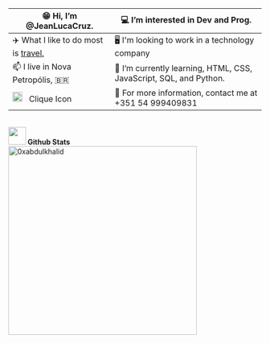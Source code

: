 | 😁 Hi, I’m @JeanLucaCruz.        |  💻 I’m interested in Dev and Prog.       |
| -------------------------------- | ---------------------------------------- |
| ✈️ What I like to do most is [travel.](https://www.instagram.com/p/BZpMN9xFLG2/) | 🖥️ I'm looking to work in a technology company |
| 📫 I live in Nova Petropólis, 🇧🇷   | 📜 I’m currently learning, HTML, CSS, JavaScript, SQL, and Python.  |
| [<img src="https://github.com/JeanLucaCruz/JeanLucaCruz/raw/main/assets/linkedin.png" width="20" height="20">](https://www.linkedin.com/in/jean-luca-cruz-8b602b163) &nbsp; Clique Icon |📱 For more information, contact me at +351 54 999409831 |


<br>

<div align="left">
  <img src="https://media.giphy.com/media/iY8CRBdQXODJSCERIr/giphy.gif" width="35"><b> Github Stats </b>
</div>

<div align="left">
  <a href="https://github.com/JeanLucaCruz/">
    <img src="https://github-readme-stats.vercel.app/api/top-langs?username=JeanLucaCruz&show_icons=true&locale=en&layout=compact&line_height=20&title_color=7A7ADB&icon_color=2234AE&text_color=D3D3D3&bg_color=0,000000,130F40" width="375"  alt="0xabdulkhalid"/>
  </a>
</div>






